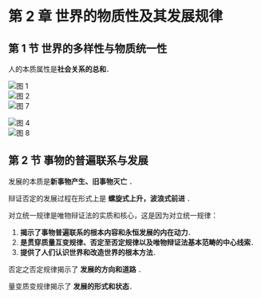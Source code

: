 # 第 2 章 世界的物质性及其发展规律

## 第 1 节 世界的多样性与物质统一性

人的本质属性是**社会关系的总和**．

![图 1](/.media/ee65e0ff8aac714adb374e10132dd0fe382cd00788b64179bf33a61d28d6d9fb.png)  
![图 2](/.media/ff292287284f6076fbd73f88bbe52e50e2b8a8232408a2daf19ef042bcaad642.png)  
![图 7](/.media/da8fe13f2c0caac5b274a23de8780078bd38119b7dcd99bc958a9033f4b1b77b.png)

![图 4](/.media/849e56ca9f12c85f75fa738cea2e0e395bfc7447c764c1c00952123395869276.png)  
![图 8](/.media/4206e9888a26a4fa1e5b49ef7ae9d9e2e50925760b795fb0212fde5cf3cc0d12.png)

## 第 2 节 事物的普遍联系与发展

发展的本质是**新事物产生、旧事物灭亡** ．

辩证否定的发展过程在形式上是 **螺旋式上升，波浪式前进** ．

对立统一规律是唯物辩证法的实质和核心，这是因为对立统一规律：

1. **揭示了事物普遍联系的根本内容和永恒发展的内在动力**．
2. **是贯穿质量互变规律、否定至否定规律以及唯物辩证法基本范畴的中心线索**．
3. **提供了人们认识世界和改造世界的根本方法**．

否定之否定规律揭示了 **发展的方向和道路** ．

量变质变规律揭示了 **发展的形式和状态**．
